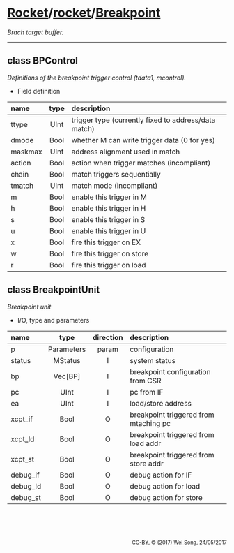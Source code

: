 [Rocket](../Readme.md)/[rocket](../rocket.md)/[Breakpoint](https://github.com/freechipsproject/rocket-chip/blob/master/src/main/scala/rocket/Breakpoint.scala)
========================
*Brach target buffer.*

*****************

class BPControl
-----------------------
*Definitions of the breakpoint trigger control (tdata1, mcontrol).*

+ Field definition

| name                   | type             | description                           |
| :---                   | :--:             | :---                                  |
| ttype                  | UInt             | trigger type (currently fixed to address/data match)  |
| dmode                  | Bool             | whether M can write trigger data (0 for yes) |
| maskmax                | UInt             | address alignment used in match       |
| action                 | Bool             | action when trigger matches (incompliant)  |
| chain                  | Bool             | match triggers sequentially           |
| tmatch                 | UInt             | match mode (incompliant)              |
| m                      | Bool             | enable this trigger in M              |
| h                      | Bool             | enable this trigger in H              |
| s                      | Bool             | enable this trigger in S              |
| u                      | Bool             | enable this trigger in U              |
| x                      | Bool             | fire this trigger on EX               |
| w                      | Bool             | fire this trigger on store            |
| r                      | Bool             | fire this trigger on load             |

class BreakpointUnit
-----------------------------
*Breakpoint unit*


+ I/O, type and parameters

| name                   | type             | direction  | description                           |
| :---                   | :--:             | :--:       | :---                                  |
| p                      | Parameters       | param      | configuration                         |
| status                 | MStatus          | I          | system status                         |
| bp                     | Vec[BP]          | I          | breakpoint configuration from CSR     |
| pc                     | UInt             | I          | pc from IF                            |
| ea                     | UInt             | I          | load/store address                    |
| xcpt\_if               | Bool             | O          | breakpoint triggered from mtaching pc |
| xcpt\_ld               | Bool             | O          | breakpoint triggered from load addr   |
| xcpt\_st               | Bool             | O          | breakpoint triggered from store addr  |
| debug\_if              | Bool             | O          | debug action for IF                   |
| debug\_ld              | Bool             | O          | debug action for load                 |
| debug\_st              | Bool             | O          | debug action for store                |


<br><br><br><p align="right"><sub>[CC-BY](https://creativecommons.org/licenses/by/3.0/), &copy; (2017) [Wei Song](mailto:wsong83@gmail.com), 24/05/2017</sub></p>


